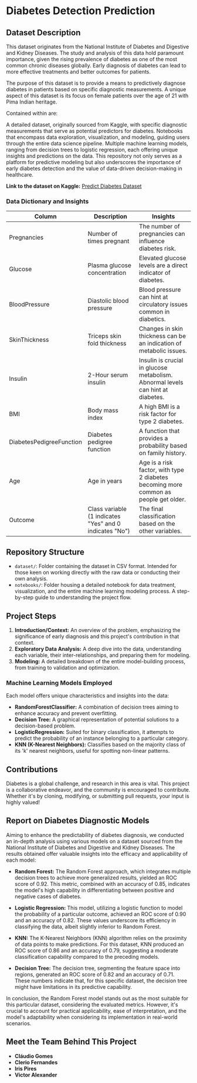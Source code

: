 # Diabetes Detection Prediction

## Dataset Description

This dataset originates from the National Institute of Diabetes and Digestive and Kidney Diseases. The study and analysis of this data hold paramount importance, given the rising prevalence of diabetes as one of the most common chronic diseases globally. Early diagnosis of diabetes can lead to more effective treatments and better outcomes for patients.

The purpose of this dataset is to provide a means to predictively diagnose diabetes in patients based on specific diagnostic measurements. A unique aspect of this dataset is its focus on female patients over the age of 21 with Pima Indian heritage.

Contained within are:

A detailed dataset, originally sourced from Kaggle, with specific diagnostic measurements that serve as potential predictors for diabetes.
Notebooks that encompass data exploration, visualization, and modeling, guiding users through the entire data science pipeline.
Multiple machine learning models, ranging from decision trees to logistic regression, each offering unique insights and predictions on the data.
This repository not only serves as a platform for predictive modeling but also underscores the importance of early diabetes detection and the value of data-driven decision-making in healthcare.

**Link to the dataset on Kaggle:** [Predict Diabetes Dataset](https://www.kaggle.com/datasets/whenamancodes/predict-diabities)

### Data Dictionary and Insights

| Column                      | Description                                        | Insights |
|-----------------------------|----------------------------------------------------|----------|
| Pregnancies                 | Number of times pregnant                           | The number of pregnancies can influence diabetes risk. |
| Glucose                     | Plasma glucose concentration                       | Elevated glucose levels are a direct indicator of diabetes. |
| BloodPressure               | Diastolic blood pressure                           | Blood pressure can hint at circulatory issues common in diabetics. |
| SkinThickness               | Triceps skin fold thickness                        | Changes in skin thickness can be an indication of metabolic issues. |
| Insulin                     | 2-Hour serum insulin                               | Insulin is crucial in glucose metabolism. Abnormal levels can hint at diabetes. |
| BMI                         | Body mass index                                    | A high BMI is a risk factor for type 2 diabetes. |
| DiabetesPedigreeFunction    | Diabetes pedigree function                          | A function that provides a probability based on family history. |
| Age                         | Age in years                                       | Age is a risk factor, with type 2 diabetes becoming more common as people get older. |
| Outcome                     | Class variable (1 indicates "Yes" and 0 indicates "No") | The final classification based on the other variables. |

## Repository Structure

- `dataset/`: Folder containing the dataset in CSV format. Intended for those keen on working directly with the raw data or conducting their own analysis.
- `notebooks/`: Folder housing a detailed notebook for data treatment, visualization, and the entire machine learning modeling process. A step-by-step guide to understanding the project flow.

## Project Steps

1. **Introduction/Context:** An overview of the problem, emphasizing the significance of early diagnosis and this project's contribution in that context.
2. **Exploratory Data Analysis:** A deep dive into the data, understanding each variable, their inter-relationships, and preparing them for modeling.
3. **Modeling:** A detailed breakdown of the entire model-building process, from training to validation and optimization.

### Machine Learning Models Employed

Each model offers unique characteristics and insights into the data:

- **RandomForestClassifier:** A combination of decision trees aiming to enhance accuracy and prevent overfitting.
- **Decision Tree:** A graphical representation of potential solutions to a decision-based problem.
- **LogisticRegression:** Suited for binary classification, it attempts to predict the probability of an instance belonging to a particular category.
- **KNN (K-Nearest Neighbors):** Classifies based on the majority class of its 'k' nearest neighbors, useful for spotting non-linear patterns.

## Contributions

Diabetes is a global challenge, and research in this area is vital. This project is a collaborative endeavor, and the community is encouraged to contribute. Whether it's by cloning, modifying, or submitting pull requests, your input is highly valued!


## Report on Diabetes Diagnostic Models

Aiming to enhance the predictability of diabetes diagnosis, we conducted an in-depth analysis using various models on a dataset sourced from the National Institute of Diabetes and Digestive and Kidney Diseases. The results obtained offer valuable insights into the efficacy and applicability of each model:

- **Random Forest:** The Random Forest approach, which integrates multiple decision trees to achieve more generalized results, yielded an ROC score of 0.92. This metric, combined with an accuracy of 0.85, indicates the model's high capability in differentiating between positive and negative cases of diabetes.

- **Logistic Regression:** This model, utilizing a logistic function to model the probability of a particular outcome, achieved an ROC score of 0.90 and an accuracy of 0.82. These values underscore its efficiency in classifying the data, albeit slightly inferior to Random Forest.

- **KNN:** The K-Nearest Neighbors (KNN) algorithm relies on the proximity of data points to make predictions. For this dataset, KNN produced an ROC score of 0.86 and an accuracy of 0.79, suggesting a moderate classification capability compared to the preceding models.

- **Decision Tree:** The decision tree, segmenting the feature space into regions, generated an ROC score of 0.82 and an accuracy of 0.71. These numbers indicate that, for this specific dataset, the decision tree might have limitations in its predictive capability.

In conclusion, the Random Forest model stands out as the most suitable for this particular dataset, considering the evaluated metrics. However, it's crucial to account for practical applicability, ease of interpretation, and the model's adaptability when considering its implementation in real-world scenarios.



## Meet the Team Behind This Project

- **Cláudio Gomes**
- **Clerio Fernandes**
- **Iris Pires**
- **Victor Alexander**



